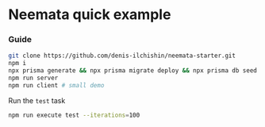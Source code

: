 # Neemata quick example

### Guide

```Bash
git clone https://github.com/denis-ilchishin/neemata-starter.git
npm i
npx prisma generate && npx prisma migrate deploy && npx prisma db seed
npm run server
npm run client # small demo
```

Run the `test` task

```Bash
npm run execute test --iterations=100
```
